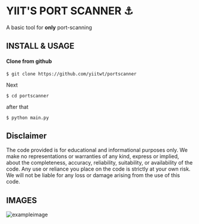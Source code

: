 
# YIIT'S PORT SCANNER ⚓

A basic tool for **only** port-scanning 


## INSTALL & USAGE
#### Clone from github

```
$ git clone https://github.com/yiitwt/portscanner
```
Next
```
$ cd portscanner
```
after that
```
$ python main.py
```
## Disclaimer
The code provided is for educational and informational purposes only. We make no representations or warranties of any kind, express or implied, about the completeness, accuracy, reliability, suitability, or availability of the code. Any use or reliance you place on the code is strictly at your own risk. We will not be liable for any loss or damage arising from the use of this code.

## IMAGES
![exampleimage](https://i.imgur.com/XEYYygm.png)
